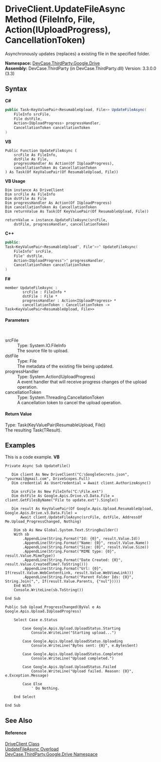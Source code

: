# DriveClient.UpdateFileAsync Method (FileInfo, File, Action(IUploadProgress), CancellationToken)
 

Asynchronously updates (replaces) a existing file in the specified folder.

**Namespace:**&nbsp;<a href="N_DevCase_ThirdParty_Google_Drive">DevCase.ThirdParty.Google.Drive</a><br />**Assembly:**&nbsp;DevCase.ThirdParty (in DevCase.ThirdParty.dll) Version: 3.3.0.0 (3.3)

## Syntax

**C#**<br />
``` C#
public Task<KeyValuePair<ResumableUpload, File>> UpdateFileAsync(
	FileInfo srcFile,
	File dstFile,
	Action<IUploadProgress> progressHandler,
	CancellationToken cancellationToken
)
```

**VB**<br />
``` VB
Public Function UpdateFileAsync ( 
	srcFile As FileInfo,
	dstFile As File,
	progressHandler As Action(Of IUploadProgress),
	cancellationToken As CancellationToken
) As Task(Of KeyValuePair(Of ResumableUpload, File))
```

**VB Usage**<br />
``` VB Usage
Dim instance As DriveClient
Dim srcFile As FileInfo
Dim dstFile As File
Dim progressHandler As Action(Of IUploadProgress)
Dim cancellationToken As CancellationToken
Dim returnValue As Task(Of KeyValuePair(Of ResumableUpload, File))

returnValue = instance.UpdateFileAsync(srcFile, 
	dstFile, progressHandler, cancellationToken)
```

**C++**<br />
``` C++
public:
Task<KeyValuePair<ResumableUpload^, File^>>^ UpdateFileAsync(
	FileInfo^ srcFile, 
	File^ dstFile, 
	Action<IUploadProgress^>^ progressHandler, 
	CancellationToken cancellationToken
)
```

**F#**<br />
``` F#
member UpdateFileAsync : 
        srcFile : FileInfo * 
        dstFile : File * 
        progressHandler : Action<IUploadProgress> * 
        cancellationToken : CancellationToken -> Task<KeyValuePair<ResumableUpload, File>> 

```


#### Parameters
&nbsp;<dl><dt>srcFile</dt><dd>Type: System.IO.FileInfo<br />The source file to upload.</dd><dt>dstFile</dt><dd>Type: File<br />The metadata of the existing file being updated.</dd><dt>progressHandler</dt><dd>Type: System.Action(IUploadProgress)<br />A event handler that will receive progress changes of the upload operation.</dd><dt>cancellationToken</dt><dd>Type: System.Threading.CancellationToken<br />A cancellation token to cancel the upload operation.</dd></dl>

#### Return Value
Type: Task(KeyValuePair(ResumableUpload, File))<br />The resulting Task(TResult).

## Examples
This is a code example. 
**VB**<br />
``` VB
Private Async Sub UpdateFile()

   Dim client As New DriveClient("C:\GoogleSecrets.json", "yourmail@gmail.com", DriveScopes.Full)
   Dim credential As UserCredential = Await client.AuthorizeAsync()

   Dim srcFile As New FileInfo("C:\File.ext")
   Dim dstFile As Google.Apis.Drive.v3.Data.File = client.GetFilesByName("File to update.ext").Single()

   Dim result As KeyValuePair(Of Google.Apis.Upload.ResumableUpload, Google.Apis.Drive.v3.Data.File) =
       Await client.UpdateFileAsync(srcFile, dstFile, AddressOf Me.Upload_ProgressChanged, Nothing)

    Dim sb As New Global.System.Text.StringBuilder()
    With sb
        .AppendLine(String.Format("Id: {0}", result.Value.Id))
        .AppendLine(String.Format("Name: {0}", result.Value.Name))
        .AppendLine(String.Format("Size: {0}", result.Value.Size))
        .AppendLine(String.Format("MIME type: {0}", result.Value.MimeType))
        .AppendLine(String.Format("Date Created: {0}", result.Value.CreatedTime?.ToString()))
        .AppendLine(String.Format("Url: {0}", If(result.Value.WebContentLink, result.Value.WebViewLink)))
        .AppendLine(String.Format("Parent Folder Ids: {0}", String.Join(",", If(result.Value.Parents, {"nul"}))))
    End With
    Console.WriteLine(sb.ToString())

End Sub

Public Sub Upload_ProgressChanged(ByVal e As Google.Apis.Upload.IUploadProgress)

    Select Case e.Status

        Case Google.Apis.Upload.UploadStatus.Starting
            Console.WriteLine("Starting upload...")

        Case Google.Apis.Upload.UploadStatus.Uploading
            Console.WriteLine("Bytes sent: {0}", e.BytesSent)

        Case Google.Apis.Upload.UploadStatus.Completed
            Console.WriteLine("Upload completed.")

        Case Google.Apis.Upload.UploadStatus.Failed
            Console.WriteLine("Upload failed. Reason: {0}", e.Exception.Message)

        Case Else
            ' Do Nothing.

    End Select

End Sub
```


## See Also


#### Reference
<a href="T_DevCase_ThirdParty_Google_Drive_DriveClient">DriveClient Class</a><br /><a href="Overload_DevCase_ThirdParty_Google_Drive_DriveClient_UpdateFileAsync">UpdateFileAsync Overload</a><br /><a href="N_DevCase_ThirdParty_Google_Drive">DevCase.ThirdParty.Google.Drive Namespace</a><br />